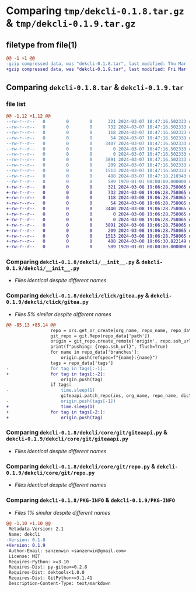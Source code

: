 # Comparing `tmp/dekcli-0.1.8.tar.gz` & `tmp/dekcli-0.1.9.tar.gz`

## filetype from file(1)

```diff
@@ -1 +1 @@
-gzip compressed data, was "dekcli-0.1.8.tar", last modified: Thu Mar  7 10:47:18 2024, max compression
+gzip compressed data, was "dekcli-0.1.9.tar", last modified: Fri Mar  8 19:06:30 2024, max compression
```

## Comparing `dekcli-0.1.8.tar` & `dekcli-0.1.9.tar`

### file list

```diff
@@ -1,12 +1,12 @@
--rw-r--r--   0        0        0      321 2024-03-07 10:47:16.502333 dekcli-0.1.8/README.md
--rw-r--r--   0        0        0      732 2024-03-07 10:47:16.502333 dekcli-0.1.8/dekcli/__init__.py
--rw-r--r--   0        0        0      118 2024-03-07 10:47:16.502333 dekcli-0.1.8/dekcli/click/__entry__.py
--rw-r--r--   0        0        0       54 2024-03-07 10:47:16.502333 dekcli-0.1.8/dekcli/click/__init__.py
--rw-r--r--   0        0        0     3407 2024-03-07 10:47:16.502333 dekcli-0.1.8/dekcli/click/gitea.py
--rw-r--r--   0        0        0        0 2024-03-07 10:47:16.502333 dekcli-0.1.8/dekcli/core/__init__.py
--rw-r--r--   0        0        0        0 2024-03-07 10:47:16.502333 dekcli-0.1.8/dekcli/core/git/__init__.py
--rw-r--r--   0        0        0     3891 2024-03-07 10:47:16.502333 dekcli-0.1.8/dekcli/core/git/giteaapi.py
--rw-r--r--   0        0        0      209 2024-03-07 10:47:16.502333 dekcli-0.1.8/dekcli/core/git/ref.py
--rw-r--r--   0        0        0     1513 2024-03-07 10:47:16.502333 dekcli-0.1.8/dekcli/core/git/repo.py
--rw-r--r--   0        0        0      488 2024-03-07 10:47:18.210343 dekcli-0.1.8/pyproject.toml
--rw-r--r--   0        0        0      589 1970-01-01 00:00:00.000000 dekcli-0.1.8/PKG-INFO
+-rw-r--r--   0        0        0      321 2024-03-08 19:06:28.758065 dekcli-0.1.9/README.md
+-rw-r--r--   0        0        0      732 2024-03-08 19:06:28.758065 dekcli-0.1.9/dekcli/__init__.py
+-rw-r--r--   0        0        0      118 2024-03-08 19:06:28.758065 dekcli-0.1.9/dekcli/click/__entry__.py
+-rw-r--r--   0        0        0       54 2024-03-08 19:06:28.758065 dekcli-0.1.9/dekcli/click/__init__.py
+-rw-r--r--   0        0        0     3440 2024-03-08 19:06:28.758065 dekcli-0.1.9/dekcli/click/gitea.py
+-rw-r--r--   0        0        0        0 2024-03-08 19:06:28.758065 dekcli-0.1.9/dekcli/core/__init__.py
+-rw-r--r--   0        0        0        0 2024-03-08 19:06:28.758065 dekcli-0.1.9/dekcli/core/git/__init__.py
+-rw-r--r--   0        0        0     3891 2024-03-08 19:06:28.758065 dekcli-0.1.9/dekcli/core/git/giteaapi.py
+-rw-r--r--   0        0        0      209 2024-03-08 19:06:28.758065 dekcli-0.1.9/dekcli/core/git/ref.py
+-rw-r--r--   0        0        0     1513 2024-03-08 19:06:28.758065 dekcli-0.1.9/dekcli/core/git/repo.py
+-rw-r--r--   0        0        0      488 2024-03-08 19:06:30.822149 dekcli-0.1.9/pyproject.toml
+-rw-r--r--   0        0        0      589 1970-01-01 00:00:00.000000 dekcli-0.1.9/PKG-INFO
```

### Comparing `dekcli-0.1.8/dekcli/__init__.py` & `dekcli-0.1.9/dekcli/__init__.py`

 * *Files identical despite different names*

### Comparing `dekcli-0.1.8/dekcli/click/gitea.py` & `dekcli-0.1.9/dekcli/click/gitea.py`

 * *Files 5% similar despite different names*

```diff
@@ -85,13 +85,14 @@
                 repo = ors.get_or_create(org_name, repo_name, repo_data['branches'][0])
                 git_repo = git.Repo(repo_data['path'])
                 origin = git_repo.create_remote('origin', repo.ssh_url)
                 print(f"pushing: {repo.ssh_url}", flush=True)
                 for name in repo_data['branches']:
                     origin.push(refspec=f"{name}:{name}")
                 tags = repo_data['tags']
-                for tag in tags[:-1]:
+                for tag in tags[:-2]:
                     origin.push(tag)
                 if tags:
-                    time.sleep(1)
                     giteaapi.patch_repo(ins, org_name, repo_name, dict(has_actions=True))
-                    origin.push(tags[-1])
+                    time.sleep(1)
+                for tag in tags[-2:]:
+                    origin.push(tag)
```

### Comparing `dekcli-0.1.8/dekcli/core/git/giteaapi.py` & `dekcli-0.1.9/dekcli/core/git/giteaapi.py`

 * *Files identical despite different names*

### Comparing `dekcli-0.1.8/dekcli/core/git/repo.py` & `dekcli-0.1.9/dekcli/core/git/repo.py`

 * *Files identical despite different names*

### Comparing `dekcli-0.1.8/PKG-INFO` & `dekcli-0.1.9/PKG-INFO`

 * *Files 1% similar despite different names*

```diff
@@ -1,10 +1,10 @@
 Metadata-Version: 2.1
 Name: dekcli
-Version: 0.1.8
+Version: 0.1.9
 Author-Email: sanzenwin <sanzenwin@gmail.com>
 License: MIT
 Requires-Python: >=3.10
 Requires-Dist: py-gitea<=0.2.8
 Requires-Dist: dektools<1.0.0
 Requires-Dist: GitPython<=3.1.41
 Description-Content-Type: text/markdown
```

